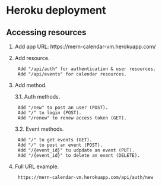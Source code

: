 # Heroku deployment

## Accessing resources

1. Add app URL: https://<!--This is a comment-->mern-calendar-vm.herokuapp.com/
2. Add resource.

        Add "/api/auth" for authentication & user resources.
        Add "/api/events" for calendar resources.

3. Add method.

    3.1. Auth methods.

        Add "/new" to post an user (POST).
        Add "/" to login (POST).
        Add "/renew" to renew access token (GET).

    3.2. Event methods.

        Add "/" to get events (GET).
        Add "/" to post an event (POST).
        Add "/{event_id}" tu udpdate an event (PUT).
        Add "/{event_id}" to delete an event (DELETE).

4. Full URL example.

        https://mern-calendar-vm.herokuapp.com/api/auth/new